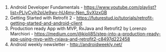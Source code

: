 1. Android Developer Fundamentals - https://www.youtube.com/playlist?list=PLlyCyjh2pUe9wv-hU4my-Nen_SvXIzxGB
2. Getting Started with Retrofit 2 - https://futurestud.io/tutorials/retrofit-getting-started-and-android-client
3. Production ready App with MVP, RxJava and Retrofit2 by Lorenzo Marchiori - https://medium.com/@kioli85/step-into-a-production-ready-app-using-mvp-with-rxjava-and-retrofit2-c8497d222458
4. Android weekly newsletter - http://androidweekly.net/
